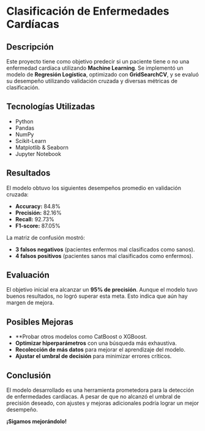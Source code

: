 # Clasificación de Enfermedades Cardíacas

## Descripción

Este proyecto tiene como objetivo predecir si un paciente tiene o no una enfermedad cardíaca utilizando **Machine Learning**. Se implementó un modelo de **Regresión Logística**, optimizado con **GridSearchCV**, y se evaluó su desempeño utilizando validación cruzada y diversas métricas de clasificación.

## Tecnologías Utilizadas

- Python
- Pandas
- NumPy
- Scikit-Learn
- Matplotlib & Seaborn
- Jupyter Notebook

## Resultados

El modelo obtuvo los siguientes desempeños promedio en validación cruzada:

- **Accuracy:** 84.8%
- **Precisión:** 82.16%
- **Recall:** 92.73%
- **F1-score:** 87.05%

La matriz de confusión mostró:

- **3 falsos negativos** (pacientes enfermos mal clasificados como sanos).
- **4 falsos positivos** (pacientes sanos mal clasificados como enfermos).

## Evaluación

El objetivo inicial era alcanzar un **95% de precisión**. Aunque el modelo tuvo buenos resultados, no logró superar esta meta. Esto indica que aún hay margen de mejora.

## Posibles Mejoras

- **Probar otros modelos como CatBoost o XGBoost.
- **Optimizar hiperparámetros** con una búsqueda más exhaustiva.
- **Recolección de más datos** para mejorar el aprendizaje del modelo.
- **Ajustar el umbral de decisión** para minimizar errores críticos.

## Conclusión

El modelo desarrollado es una herramienta prometedora para la detección de enfermedades cardíacas. A pesar de que no alcanzó el umbral de precisión deseado, con ajustes y mejoras adicionales podría lograr un mejor desempeño.

**¡Sigamos mejorándolo!**

